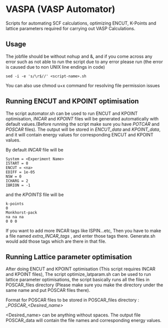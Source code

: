 # VASPA (VASP Automator) 
Scripts for automating SCF calculations, optimizing ENCUT, K-Points and lattice parameters required for carrying out VASP Calculations.

## Usage
The jobfile should be without nohup and &, and if you come across any error such as not able to run the script due to any error please run (the error is caused due to non UNIX line endings in code)
```
sed -i -e 's/\r$//' <script-name>.sh
```
You can also use chmod u+x command for resolving file permission issues
## Running ENCUT and KPOINT optimisation
The script automator.sh can be used to run ENCUT and KPOINT optimisation, *INCAR* and *KPOINT* files will be generated automatically with default values.(Before running the script make sure you have *POTCAR* and *POSCAR* files).
The output will be stored in *ENCUT_data* and *KPOINT_data*, and it will contain energy values for corresponding ENCUT and KPOINT values.

By default *INCAR* file will be
```
System = <Experiment Name>
ISTART = 0
ENCUT = <na>
EDIFF = 1e-05
NSW = 0
ICHARG = 2
IBRION = -1
```
and the *KPOINTS* file will be
```
k-points
0
Monkhorst-pack
na na na
0 0 0
```
If you want to add more INCAR tags like ISPIN...etc, Then you have to make a file named *extra_INCAR_tags* , and enter those tags there. Generate.sh would add those tags which are there in that file.

## Running Lattice parameter optimisation
After doing ENCUT and KPOINT optimisation (This script requires INCAR and KPOINT files), The script optimize_latparam.sh can be used to run lattice parameter optimisations, the script basically runs all the files in POSCAR_files directory (Please make sure you make the directory under the same name and put POSCAR files there).

Format for POSCAR files to be stored in POSCAR_files directory : *\_POSCAR_<Desired_name>*

<Desired_name> can be anything without spaces.
The output file POSCAR_data will contain the file names and corresponding energy values.
